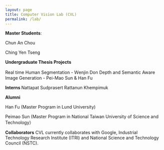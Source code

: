 ```yaml
---
layout: page
title: Computer Vision Lab (CVL)
permalink: /lab/
---
```



<b>Master Students</b>:

Chun An Chou

Ching Yen Tseng 


<b>Undergraduate Thesis Projects </b>

Real time Human Segmentation - Ｗenjin Don
Depth and Semantic Aware Image Generation - Pei-Mao Sun & Han Fu


<b>Interns </b>
Nattapat Sudprasert
Rattanun Khempimuk


<b>Alumni</b>

Han Fu (Master Program in Lund University)

Peimao Sun (Master Program in National Taiwan University of Science and Technology）

<b>Collaborators</b>
CVL currently collaborates with Google, Industrial Technology Research Institute (ITRI) and National Science and Technology Council (NSTC).


